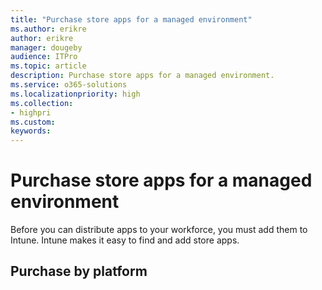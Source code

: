 ```yaml
---
title: "Purchase store apps for a managed environment"
ms.author: erikre
author: erikre
manager: dougeby
audience: ITPro
ms.topic: article
description: Purchase store apps for a managed environment.
ms.service: o365-solutions
ms.localizationpriority: high
ms.collection:
- highpri
ms.custom:
keywords:
---
```


# Purchase store apps for a managed environment

Before you can distribute apps to your workforce, you must add them to Intune. Intune makes it easy to find and add store apps. 



## Purchase by platform 